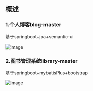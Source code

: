 ## 概述

### 1.个人博客blog-master

基于springboot+jpa+semantic-ui

![image](https://user-images.githubusercontent.com/101373229/159656482-e14370dd-ea2c-4354-b8b7-9f9e5bd9c99d.png)


### 2.图书管理系统library-master

基于springboot+mybatisPlus+bootstrap

![image](https://user-images.githubusercontent.com/101373229/159658134-3e7ba450-9570-45f4-923b-c47354bb49cb.png)

